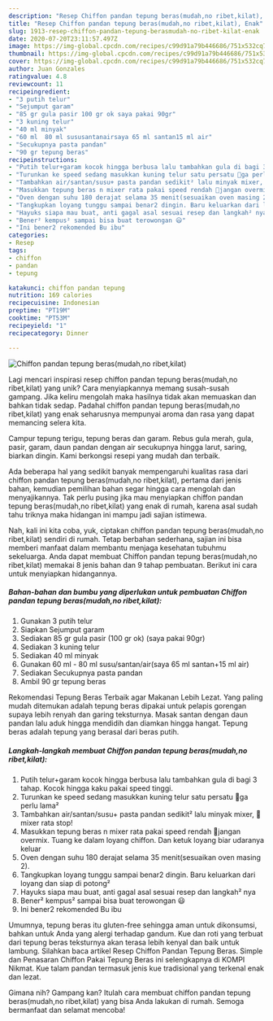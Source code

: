 ```yaml
---
description: "Resep Chiffon pandan tepung beras(mudah,no ribet,kilat), Enak"
title: "Resep Chiffon pandan tepung beras(mudah,no ribet,kilat), Enak"
slug: 1913-resep-chiffon-pandan-tepung-berasmudah-no-ribet-kilat-enak
date: 2020-07-20T23:11:57.497Z
image: https://img-global.cpcdn.com/recipes/c99d91a79b446686/751x532cq70/chiffon-pandan-tepung-berasmudahno-ribetkilat-foto-resep-utama.jpg
thumbnail: https://img-global.cpcdn.com/recipes/c99d91a79b446686/751x532cq70/chiffon-pandan-tepung-berasmudahno-ribetkilat-foto-resep-utama.jpg
cover: https://img-global.cpcdn.com/recipes/c99d91a79b446686/751x532cq70/chiffon-pandan-tepung-berasmudahno-ribetkilat-foto-resep-utama.jpg
author: Juan Gonzales
ratingvalue: 4.8
reviewcount: 11
recipeingredient:
- "3 putih telur"
- "Sejumput garam"
- "85 gr gula pasir 100 gr ok saya pakai 90gr"
- "3 kuning telur"
- "40 ml minyak"
- "60 ml  80 ml sususantanairsaya 65 ml santan15 ml air"
- "Secukupnya pasta pandan"
- "90 gr tepung beras"
recipeinstructions:
- "Putih telur+garam kocok hingga berbusa lalu tambahkan gula di bagi 3 tahap. Kocok hingga kaku pakai speed tinggi."
- "Turunkan ke speed sedang masukkan kuning telur satu persatu 🌠ga perlu lama²"
- "Tambahkan air/santan/susu+ pasta pandan sedikit² lalu minyak mixer, 🌠mixer rata stop!"
- "Masukkan tepung beras n mixer rata pakai speed rendah 🌠jangan overmix. Tuang ke dalam loyang chiffon. Dan ketuk loyang biar udaranya keluar"
- "Oven dengan suhu 180 derajat selama 35 menit(sesuaikan oven masing 2)."
- "Tangkupkan loyang tunggu sampai benar2 dingin. Baru keluarkan dari loyang dan siap di potong²"
- "Hayuks siapa mau buat, anti gagal asal sesuai resep dan langkah² nya"
- "Bener² kempus² sampai bisa buat terowongan 😃"
- "Ini bener2 rekomended Bu ibu"
categories:
- Resep
tags:
- chiffon
- pandan
- tepung

katakunci: chiffon pandan tepung 
nutrition: 169 calories
recipecuisine: Indonesian
preptime: "PT19M"
cooktime: "PT53M"
recipeyield: "1"
recipecategory: Dinner

---
```



![Chiffon pandan tepung beras(mudah,no ribet,kilat)](https://img-global.cpcdn.com/recipes/c99d91a79b446686/751x532cq70/chiffon-pandan-tepung-berasmudahno-ribetkilat-foto-resep-utama.jpg)

Lagi mencari inspirasi resep chiffon pandan tepung beras(mudah,no ribet,kilat) yang unik? Cara menyiapkannya memang susah-susah gampang. Jika keliru mengolah maka hasilnya tidak akan memuaskan dan bahkan tidak sedap. Padahal chiffon pandan tepung beras(mudah,no ribet,kilat) yang enak seharusnya mempunyai aroma dan rasa yang dapat memancing selera kita.

Campur tepung terigu, tepung beras dan garam. Rebus gula merah, gula, pasir, garam, daun pandan dengan air secukupnya hingga larut, saring, biarkan dingin. Kami berkongsi resepi yang mudah dan terbaik.

Ada beberapa hal yang sedikit banyak mempengaruhi kualitas rasa dari chiffon pandan tepung beras(mudah,no ribet,kilat), pertama dari jenis bahan, kemudian pemilihan bahan segar hingga cara mengolah dan menyajikannya. Tak perlu pusing jika mau menyiapkan chiffon pandan tepung beras(mudah,no ribet,kilat) yang enak di rumah, karena asal sudah tahu triknya maka hidangan ini mampu jadi sajian istimewa.


Nah, kali ini kita coba, yuk, ciptakan chiffon pandan tepung beras(mudah,no ribet,kilat) sendiri di rumah. Tetap berbahan sederhana, sajian ini bisa memberi manfaat dalam membantu menjaga kesehatan tubuhmu sekeluarga. Anda dapat membuat Chiffon pandan tepung beras(mudah,no ribet,kilat) memakai 8 jenis bahan dan 9 tahap pembuatan. Berikut ini cara untuk menyiapkan hidangannya.

<!--inarticleads1-->

##### Bahan-bahan dan bumbu yang diperlukan untuk pembuatan Chiffon pandan tepung beras(mudah,no ribet,kilat):

1. Gunakan 3 putih telur
1. Siapkan Sejumput garam
1. Sediakan 85 gr gula pasir (100 gr ok) (saya pakai 90gr)
1. Sediakan 3 kuning telur
1. Sediakan 40 ml minyak
1. Gunakan 60 ml - 80 ml susu/santan/air(saya 65 ml santan+15 ml air)
1. Sediakan Secukupnya pasta pandan
1. Ambil 90 gr tepung beras


Rekomendasi Tepung Beras Terbaik agar Makanan Lebih Lezat. Yang paling mudah ditemukan adalah tepung beras dipakai untuk pelapis gorengan supaya lebih renyah dan garing teksturnya. Masak santan dengan daun pandan lalu aduk hingga mendidih dan diamkan hingga hangat. Tepung beras adalah tepung yang berasal dari beras putih. 

<!--inarticleads2-->

##### Langkah-langkah membuat Chiffon pandan tepung beras(mudah,no ribet,kilat):

1. Putih telur+garam kocok hingga berbusa lalu tambahkan gula di bagi 3 tahap. Kocok hingga kaku pakai speed tinggi.
1. Turunkan ke speed sedang masukkan kuning telur satu persatu 🌠ga perlu lama²
1. Tambahkan air/santan/susu+ pasta pandan sedikit² lalu minyak mixer, 🌠mixer rata stop!
1. Masukkan tepung beras n mixer rata pakai speed rendah 🌠jangan overmix. Tuang ke dalam loyang chiffon. Dan ketuk loyang biar udaranya keluar
1. Oven dengan suhu 180 derajat selama 35 menit(sesuaikan oven masing 2).
1. Tangkupkan loyang tunggu sampai benar2 dingin. Baru keluarkan dari loyang dan siap di potong²
1. Hayuks siapa mau buat, anti gagal asal sesuai resep dan langkah² nya
1. Bener² kempus² sampai bisa buat terowongan 😃
1. Ini bener2 rekomended Bu ibu


Umumnya, tepung beras itu gluten-free sehingga aman untuk dikonsumsi, bahkan untuk Anda yang alergi terhadap gandum. Kue dan roti yang terbuat dari tepung beras teksturnya akan terasa lebih kenyal dan baik untuk lambung. Silahkan baca artikel Resep Chiffon Pandan Tepung Beras. Simple dan Penasaran Chiffon Pakai Tepung Beras ini selengkapnya di KOMPI Nikmat. Kue talam pandan termasuk jenis kue tradisional yang terkenal enak dan lezat. 

Gimana nih? Gampang kan? Itulah cara membuat chiffon pandan tepung beras(mudah,no ribet,kilat) yang bisa Anda lakukan di rumah. Semoga bermanfaat dan selamat mencoba!
